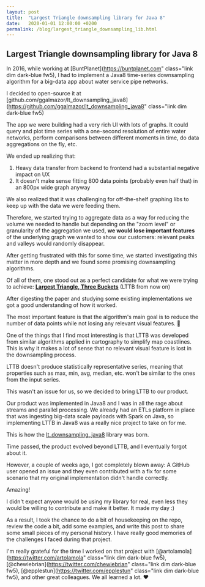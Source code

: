```yaml
---
layout: post
title:  "Largest Triangle downsampling library for Java 8"
date:   2020-01-01 12:00:00 +0200
permalink: /blog/largest_triangle_downsampling_lib.html
---
```


## Largest Triangle downsampling library for Java 8

In 2016, while working at [BuntPlanet](https://buntplanet.com" class="link dim dark-blue fw5), I had to implement a Java8 time-series downsampling algorithm for a big-data app about water service pipe networks.

I decided to open-source it at [github.com/ggalmazor/lt_downsampling_java8](https://github.com/ggalmazor/lt_downsampling_java8" class="link dim dark-blue fw5)

The app we were building had a very rich UI with lots of graphs. It could query and plot time series with a one-second resolution of entire water networks, perform comparisons between different moments in time, do data aggregations on the fly, etc.

We ended up realizing that:

1. Heavy data transfer from backend to frontend had a substantial negative impact on UX
2. It doesn't make sense fitting 800 data points (probably even half that) in an 800px wide graph anyway

We also realized that it was challenging for off-the-shelf graphing libs to keep up with the data we were feeding them.

Therefore, we started trying to aggregate data as a way for reducing the volume we needed to handle but depending on the "zoom level" or granularity of the aggregation we used, **we would lose important features** of the underlying graph we wanted to show our customers: relevant peaks and valleys would randomly disappear.

After getting frustrated with this for some time, we started investigating this matter in more depth and we found some promising downsampling algorithms.

Of all of them, one stood out as a perfect candidate for what we were trying to achieve: [**Largest Triangle, Three Buckets**](/assets/SS_MSthesis.pdf) (LTTB from now on)

After digesting the paper and studying some existing implementations we got a good understanding of how it worked.

The most important feature is that the algorithm's main goal is to reduce the number of data points while not losing any relevant visual features. 🤯

One of the things that I find most interesting is that LTTB was developed from similar algorithms applied in cartography to simplify map coastlines. This is why it makes a lot of sense that no relevant visual feature is lost in the downsampling process.

LTTB doesn't produce statistically representative series, meaning that properties such as max, min, avg, median, etc. won't be similar to the ones from the input series.

This wasn't an issue for us, so we decided to bring LTTB to our product.

Our product was implemented in Java8 and I was in all the rage about streams and parallel processing. We already had an ETLs platform in place that was ingesting big-data scale payloads with Spark on Java, so implementing LTTB in Java8 was a really nice project to take on for me.

This is how the [lt_downsampling_java8](https://github.com/ggalmazor/lt_downsampling_java8) library was born.

Time passed, the product evolved beyond LTTB, and I eventually forgot about it.

However, a couple of weeks ago, I got completely blown away: A GitHub user opened an issue and they even contributed with a fix for some scenario that my original implementation didn't handle correctly.

Amazing!

I didn't expect anyone would be using my library for real, even less they would be willing to contribute and make it better. It made my day :)

As a result, I took the chance to do a bit of housekeeping on the repo, review the code a bit, add some examples, and write this post to share some small pieces of my personal history. I have really good memories of the challenges I faced during that project.

I'm really grateful for the time I worked on that project with [@artolamola](https://twitter.com/artolamola" class="link dim dark-blue fw5), [@chewiebrian](https://twitter.com/chewiebrian" class="link dim dark-blue fw5), [@epplestun](https://twitter.com/epplestun" class="link dim dark-blue fw5), and other great colleagues. We all learned a lot. ❤️
